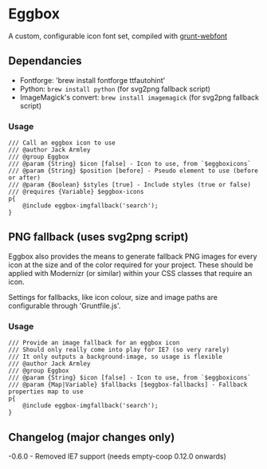 # Eggbox

A custom, configurable icon font set,
compiled with [grunt-webfont](https://github.com/sapegin/grunt-webfont)

## Dependancies

- Fontforge: 'brew install fontforge ttfautohint'
- Python: `brew install python` (for svg2png fallback script)
- ImageMagick's convert: `brew install imagemagick` (for svg2png fallback script)

### Usage

```
/// Call an eggbox icon to use
/// @author Jack Armley
/// @group Eggbox
/// @param {String} $icon [false] - Icon to use, from `$eggboxicons`
/// @param {String} $position [before] - Pseudo element to use (before or after)
/// @param {Boolean} $styles [true] - Include styles (true or false)
/// @requires {Variable} $eggbox-icons
p{
    @include eggbox-imgfallback('search');
}
```

## PNG fallback (uses svg2png script)

Eggbox also provides the means to generate fallback PNG images for every
icon at the size and of the color required for your project. These should
be applied with Modernizr (or similar) within your CSS classes that require
an icon.

Settings for fallbacks, like icon colour, size and image paths are configurable
through 'Gruntfile.js'.

### Usage

```
/// Provide an image fallback for an eggbox icon
/// Should only really come into play for IE7 (so very rarely)
/// It only outputs a background-image, so usage is flexible
/// @author Jack Armley
/// @group Eggbox
/// @param {String} $icon [false] - Icon to use, from `$eggboxicons`
/// @param {Map|Variable} $fallbacks [$eggbox-fallbacks] - Fallback properties map to use
p{
    @include eggbox-imgfallback('search');
}
```

## Changelog (major changes only)

-0.6.0 - Removed IE7 support (needs empty-coop 0.12.0 onwards)


